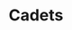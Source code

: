 ---
  title: Cadets
  description: From Cadet’s Armoury to Computer Centre
  latitude: -26.172482
  longitude: 28.075433
  cards:
    - poi-019-card-001.md
    - poi-019-card-002.md
    - poi-019-card-003.md
    - poi-019-card-004.md
    - poi-019-card-005.md
    - poi-019-card-006.md
    - poi-019-card-007.md
    - poi-019-card-008.md
    - poi-019-card-009.md
    - poi-019-card-010.md
---